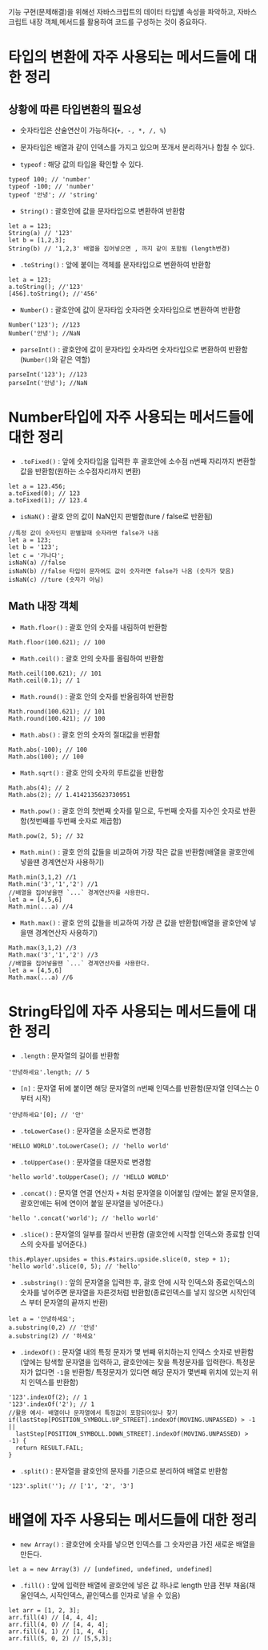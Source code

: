 기능 구현(문제해결)을 위해선 자바스크립트의 데이터 타입별 속성을 파악하고,
자바스크립트 내장 객체,메서드를 활용하여 코드를 구성하는 것이 중요하다.

# 타입의 변환에 자주 사용되는 메서드들에 대한 정리

## 상황에 따른 타입변환의 필요성

- 숫자타입은 산술연산이 가능하다(`+, -, *, /, %`)
- 문자타입은 배열과 같이 인덱스를 가지고 있으며 쪼개서 분리하거나 합칠 수 있다.

- `typeof` : 해당 값의 타입을 확인할 수 있다.

```
typeof 100; // 'number'
typeof -100; // 'number'
typeof '안녕'; // 'string'
```

- `String()` : 괄호안에 값을 문자타입으로 변환하여 반환함

```
let a = 123;
String(a) // '123'
let b = [1,2,3];
String(b) // '1,2,3' 배열을 집어넣으면 , 까지 같이 포함됨 (length변경)
```

- `.toString()` : 앞에 붙이는 객체를 문자타입으로 변환하여 반환함

```
let a = 123;
a.toString(); //'123'
[456].toString(); //'456'
```

- `Number()` : 괄호안에 값이 문자타입 숫자라면 숫자타입으로 변환하여 반환함

```
Number('123'); //123
Number('안녕'); //NaN
```

- `parseInt()` : 괄호안에 값이 문자타입 숫자라면 숫자타입으로 변환하여 반환함(`Number()`와 같은 역할)

```
parseInt('123'); //123
parseInt('안녕'); //NaN
```

# Number타입에 자주 사용되는 메서드들에 대한 정리

- `.toFixed()` : 앞에 숫자타입을 입력한 후 괄호안에 소수점 n번째 자리까지 변환할 값을 반환함(원하는 소수점자리까지 변환)

```
let a = 123.456;
a.toFixed(0); // 123
a.toFixed(1); // 123.4
```

- `isNaN()` : 괄호 안의 값이 NaN인지 판별함(ture / false로 반환됨)

```
//특정 값이 숫자인지 판별할때 숫자라면 false가 나옴
let a = 123;
let b = '123';
let c = '가나다';
isNaN(a) //false
isNaN(b) //false 타입이 문자여도 값이 숫자라면 false가 나옴 (숫자가 맞음)
isNaN(c) //ture (숫자가 아님)
```

## Math 내장 객체

- `Math.floor()` : 괄호 안의 숫자를 내림하여 반환함

```
Math.floor(100.621); // 100
```

- `Math.ceil()` : 괄호 안의 숫자를 올림하여 반환함

```
Math.ceil(100.621); // 101
Math.ceil(0.1); // 1
```

- `Math.round()` : 괄호 안의 숫자를 반올림하여 반환함

```
Math.round(100.621); // 101
Math.round(100.421); // 100
```

- `Math.abs()` : 괄호 안의 숫자의 절대값을 반환함

```
Math.abs(-100); // 100
Math.abs(100); // 100
```

- `Math.sqrt()` : 괄호 안의 숫자의 루트값을 반환함

```
Math.abs(4); // 2
Math.abs(2); // 1.4142135623730951
```

- `Math.pow()` : 괄호 안의 첫번째 숫자를 밑으로, 두번째 숫자를 지수인 숫자로 반환함(첫번째를 두번째 숫자로 제곱함)

```
Math.pow(2, 5); // 32
```

- `Math.min()` : 괄호 안의 값들을 비교하여 가장 작은 값을 반환함(배열을 괄호안에 넣을땐 경계연산자 사용하기)

```
Math.min(3,1,2) //1
Math.min('3','1','2') //1
//배열을 집어넣을땐 `...` 경계연산자를 사용한다.
let a = [4,5,6]
Math.min(...a) //4
```

- `Math.max()` : 괄호 안의 값들을 비교하여 가장 큰 값을 반환함(배열을 괄호안에 넣을땐 경계연산자 사용하기)

```
Math.max(3,1,2) //3
Math.max('3','1','2') //3
//배열을 집어넣을땐 `...` 경계연산자를 사용한다.
let a = [4,5,6]
Math.max(...a) //6
```

# String타입에 자주 사용되는 메서드들에 대한 정리

- `.length` : 문자열의 길이를 반환함

```
'안녕하세요'.length; // 5
```

- `[n]` : 문자열 뒤에 붙이면 해당 문자열의 n번째 인덱스를 반환함(문자열 인덱스는 0부터 시작)

```
'안녕하세요'[0]; // '안'
```

- `.toLowerCase()` : 문자열을 소문자로 변경함

```
'HELLO WORLD'.toLowerCase(); // 'hello world'
```

- `.toUpperCase()` : 문자열을 대문자로 변경함

```
'hello world'.toUpperCase(); // 'HELLO WORLD'
```

- `.concat()` : 문자열 연결 연산자 `+` 처럼 문자열을 이어붙임 (앞에는 붙일 문자열을, 괄호안에는 뒤에 연이어 붙일 문자열을 넣어준다.)

```
'hello '.concat('world'); // 'hello world'
```

- `.slice()` : 문자열의 일부를 잘라서 반환함 (괄호안에 시작할 인덱스와 종료할 인덱스의 숫자를 넣어준다.)

```
this.#player.upsides = this.#stairs.upside.slice(0, step + 1);
'hello world'.slice(0, 5); // 'hello'
```

- `.substring()` : 앞의 문자열을 입력한 후, 괄호 안에 시작 인덱스와 종료인덱스의 숫자를 넣어주면 문자열을 자른것처럼 반환함(종료인덱스를 넣지 않으면 시작인덱스 부터 문자열의 끝까지 반환)

```
let a = '안녕하세요';
a.substring(0,2) // '안녕'
a.substring(2) // '하세요'
```

- `.indexOf()` : 문자열 내의 특정 문자가 몇 번째 위치하는지 인덱스 숫자로 반환함(앞에는 탐색할 문자열을 입력하고, 괄호안에는 찾을 특정문자를 입력한다. 특정문자가 없다면 `-1`을 반환함/ 특정문자가 있다면 해당 문자가 몇번째 위치에 있는지 위치 인덱스를 반환함)

```
'123'.indexOf(2); // 1
'123'.indexOf('2'); // 1
//활용 예시- 배열이나 문자열에서 특정값이 포함되어있나 찾기
if(lastStep[POSITION_SYMBOLL.UP_STREET].indexOf(MOVING.UNPASSED) > -1 ||
  lastStep[POSITION_SYMBOLL.DOWN_STREET].indexOf(MOVING.UNPASSED) > -1) {
  return RESULT.FAIL;
}
```

- `.split()` : 문자열을 괄호안의 문자를 기준으로 분리하여 배열로 반환함

```
'123'.split(''); // ['1', '2', '3']
```

# 배열에 자주 사용되는 메서드들에 대한 정리

- `new Array()` : 괄호안에 숫자를 넣으면 인덱스를 그 숫자만큼 가진 새로운 배열을 만든다.

```
let a = new Array(3) // [undefined, undefined, undefined]
```

- `.fill()` : 앞에 입력한 배열에 괄호안에 넣은 값 하나로 length 만큼 전부 채움(채울인덱스, 시작인덱스, 끝인덱스를 인자로 넣을 수 있음)

```
let arr = [1, 2, 3];
arr.fill(4) // [4, 4, 4];
arr.fill(4, 0) // [4, 4, 4];
arr.fill(4, 1) // [1, 4, 4];
arr.fill(5, 0, 2) // [5,5,3];
```
